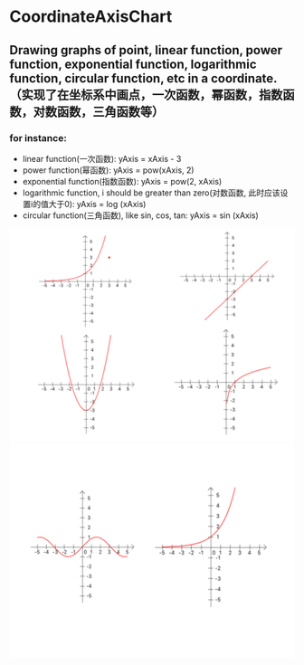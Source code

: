 # CoordinateAxisChart
## Drawing graphs of point, linear function, power function, exponential function, logarithmic function, circular function, etc in a coordinate. （实现了在坐标系中画点，一次函数，幂函数，指数函数，对数函数，三角函数等）

### for instance:
* linear function(一次函数): yAxis = xAxis - 3 
* power function(幂函数): yAxis = pow(xAxis, 2) 
* exponential function(指数函数): yAxis = pow(2, xAxis) 
* logarithmic function, i should be greater than zero(对数函数, 此时应该设置i的值大于0): yAxis = log (xAxis) 
* circular function(三角函数), like sin, cos, tan: yAxis = sin (xAxis) 

![alt text](https://github.com/CrystalMarch/CoordinateAxisChart/blob/master/chart.png)
![alt text](https://github.com/CrystalMarch/CoordinateAxisChart/blob/master/charttwo.png)
